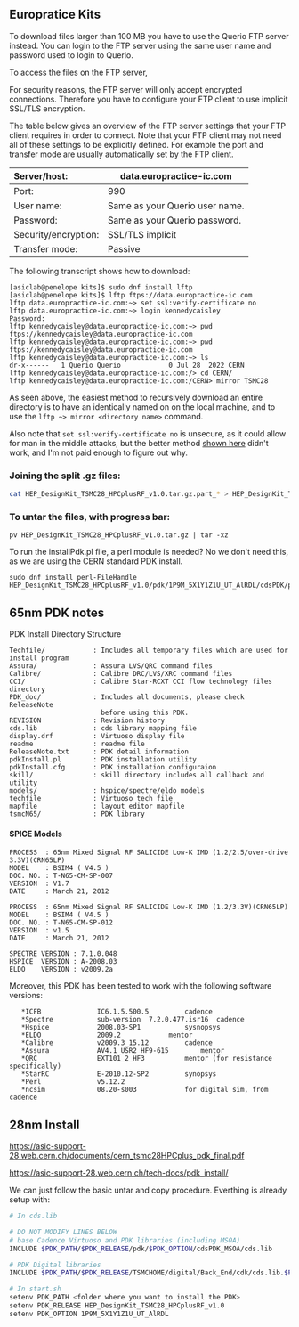 

## Europratice Kits

To download files larger than 100 MB you have to use the Querio FTP server instead. You can login to the FTP server using the same user name and password used to login to Querio.

To access the files on the FTP server,


For security reasons, the FTP server will only accept encrypted connections. Therefore you have to configure your FTP client to use implicit SSL/TLS encryption.

The table below gives an overview of the FTP server settings that your FTP client requires in order to connect. Note that your FTP client may not need all of these settings to be explicitly defined. For example the port and transfer mode are usually automatically set by the FTP client.

| Server/host:         | data.europractice-ic.com       |
| :------------------- | ------------------------------ |
| Port:                | 990                            |
| User name:           | Same as your Querio user name. |
| Password:            | Same as your Querio password.  |
| Security/encryption: | SSL/TLS implicit               |
| Transfer mode:       | Passive                        |


The following transcript shows how to download:

```
[asiclab@penelope kits]$ sudo dnf install lftp
[asiclab@penelope kits]$ lftp ftps://data.europractice-ic.com
lftp data.europractice-ic.com:~> set ssl:verify-certificate no
lftp data.europractice-ic.com:~> login kennedycaisley
Password: 
lftp kennedycaisley@data.europractice-ic.com:~> pwd
ftps://kennedycaisley@data.europractice-ic.com
lftp kennedycaisley@data.europractice-ic.com:~> pwd
ftps://kennedycaisley@data.europractice-ic.com
lftp kennedycaisley@data.europractice-ic.com:~> ls
dr-x------   1 Querio Querio            0 Jul 28  2022 CERN
lftp kennedycaisley@data.europractice-ic.com:/> cd CERN/
lftp kennedycaisley@data.europractice-ic.com:/CERN> mirror TSMC28
```

As seen above, the easiest method to recursively download an entire directory is to have an identically named on on the local machine, and to use the `lftp ~> mirror <directory name>` command.

Also note that `set ssl:verify-certificate no` is unsecure, as it could allow for man in the middle attacks, but the better method [shown here](https://stackoverflow.com/questions/23900071/how-do-i-get-lftp-to-use-ssl-tls-security-mechanism-from-the-command-line#44095714) didn't work, and I'm not paid enough to figure out why.

### Joining the split .gz files:


```bash
cat HEP_DesignKit_TSMC28_HPCplusRF_v1.0.tar.gz.part_* > HEP_DesignKit_TSMC28_HPCplusRF_v1.0.tar.gz
```



### To untar the files, with progress bar:

```
pv HEP_DesignKit_TSMC28_HPCplusRF_v1.0.tar.gz | tar -xz
```



To run the installPdk.pl file, a perl module is needed? No we don't need this, as we are using the CERN standard PDK install.

```
sudo dnf install perl-FileHandle
HEP_DesignKit_TSMC28_HPCplusRF_v1.0/pdk/1P9M_5X1Y1Z1U_UT_AlRDL/cdsPDK/pdkInstall.pl
```



## 65nm PDK notes

PDK Install Directory Structure

```
Techfile/            : Includes all temporary files which are used for install program
Assura/              : Assura LVS/QRC command files
Calibre/             : Calibre DRC/LVS/XRC command files
CCI/                 : Calibre Star-RCXT CCI flow technology files directory
PDK_doc/             : Includes all documents, please check ReleaseNote 
                       before using this PDK.
REVISION             : Revision history
cds.lib              : cds library mapping file
display.drf          : Virtuoso display file
readme               : readme file
ReleaseNote.txt      : PDK detail information
pdkInstall.pl        : PDK installation utility
pdkInstall.cfg       : PDK installation configuraion
skill/               : skill directory includes all callback and utility
models/              : hspice/spectre/eldo models
techfile             : Virtuoso tech file
mapfile              : layout editor mapfile
tsmcN65/             : PDK library
```

#### SPICE Models

    PROCESS  : 65nm Mixed Signal RF SALICIDE Low-K IMD (1.2/2.5/over-drive 3.3V)(CRN65LP)
    MODEL    : BSIM4 ( V4.5 )
    DOC. NO. : T-N65-CM-SP-007
    VERSION  : V1.7
    DATE     : March 21, 2012
    
    PROCESS  : 65nm Mixed Signal RF SALICIDE Low-K IMD (1.2/3.3V)(CRN65LP)
    MODEL    : BSIM4 ( V4.5 )
    DOC. NO. : T-N65-CM-SP-012
    VERSION  : v1.5
    DATE     : March 21, 2012
    
    SPECTRE VERSION : 7.1.0.048
    HSPICE  VERSION : A-2008.03
    ELDO    VERSION : v2009.2a

  Moreover, this PDK has been tested to work with the following software
  versions:


       *ICFB              IC6.1.5.500.5			cadence
       *Spectre           sub-version  7.2.0.477.isr16 	cadence	
       *Hspice            2008.03-SP1			sysnopsys
       *ELDO              2009.2			mentor
       *Calibre           v2009.3_15.12			cadence
       *Assura            AV4.1_USR2_HF9-615		mentor
       *QRC               EXT101_2_HF3			mentor (for resistance specifically)
       *StarRC            E-2010.12-SP2			synopsys
       *Perl              v5.12.2
       *ncsim             08.20-s003			for digital sim, from cadence

## 28nm Install

https://asic-support-28.web.cern.ch/documents/cern_tsmc28HPCplus_pdk_final.pdf

https://asic-support-28.web.cern.ch/tech-docs/pdk_install/

We can just follow the basic untar and copy procedure. Everthing is already setup with:

```bash
# In cds.lib

# DO NOT MODIFY LINES BELOW
# base Cadence Virtuoso and PDK libraries (including MSOA)
INCLUDE $PDK_PATH/$PDK_RELEASE/pdk/$PDK_OPTION/cdsPDK_MSOA/cds.lib

# PDK Digital libraries
INCLUDE $PDK_PATH/$PDK_RELEASE/TSMCHOME/digital/Back_End/cdk/cds.lib.$PDK_OPTION
```

```bash
# In start.sh
setenv PDK_PATH <folder where you want to install the PDK>
setenv PDK_RELEASE HEP_DesignKit_TSMC28_HPCplusRF_v1.0
setenv PDK_OPTION 1P9M_5X1Y1Z1U_UT_AlRDL
```

